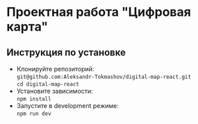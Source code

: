 # Проектная работа "Цифровая карта"
## Инструкция по установке
- Клонируйте репозиторий: \
`git@github.com:Aleksandr-Tokmashov/digital-map-react.git` \
`cd digital-map-react`
- Установите зависимости: \
`npm install`
- Запустите в development режиме: \
`npm run dev`



